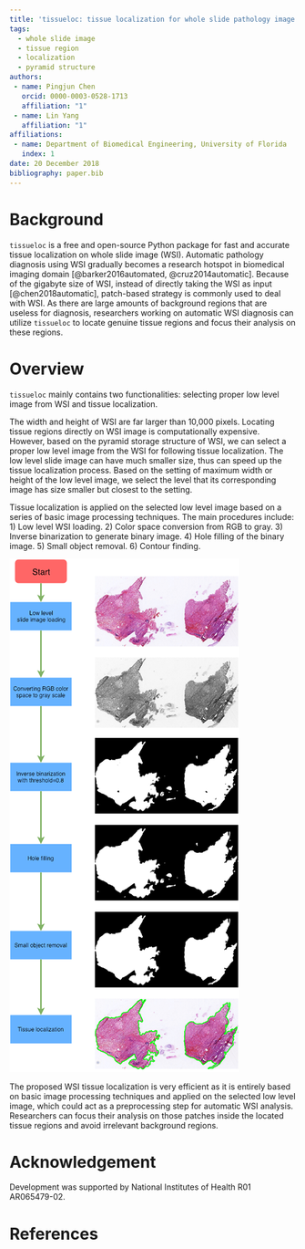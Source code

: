 ```yaml
---
title: 'tissueloc: tissue localization for whole slide pathology image'
tags:
  - whole slide image
  - tissue region
  - localization
  - pyramid structure
authors:
 - name: Pingjun Chen
   orcid: 0000-0003-0528-1713
   affiliation: "1"
 - name: Lin Yang
   affiliation: "1"
affiliations:
 - name: Department of Biomedical Engineering, University of Florida
   index: 1
date: 20 December 2018
bibliography: paper.bib
---
```


# Background
``tissueloc`` is a free and open-source Python package for fast and accurate tissue localization on whole slide image (WSI). Automatic pathology diagnosis using WSI gradually becomes a research hotspot in biomedical imaging domain [@barker2016automated, @cruz2014automatic]. Because of the gigabyte size of WSI, instead of directly taking the WSI as input [@chen2018automatic], patch-based strategy is commonly used to deal with WSI. As there are large amounts of background regions that are useless for diagnosis, researchers working on automatic WSI diagnosis can utilize ``tissueloc`` to locate genuine tissue regions and focus their analysis on these regions.


# Overview
``tissueloc`` mainly contains two functionalities: selecting proper low level image from WSI and tissue localization.

The width and height of WSI are far larger than 10,000 pixels. Locating tissue regions directly on WSI image is computationally expensive. However, based on the pyramid storage structure of WSI, we can select a proper low level image from the WSI for following tissue localization. The low level slide image can have much smaller size, thus can speed up the tissue localization process. Based on the setting of maximum width or height of the low level image, we select the level that its corresponding image has size smaller but closest to the setting.

Tissue localization is applied on the selected low level image based on
a series of basic image processing techniques. The main procedures include: 1) Low level WSI loading. 2) Color space conversion from RGB to gray. 3) Inverse binarization to generate binary image. 4) Hole filling of the binary image. 5) Small object removal. 6) Contour finding.

![Tissue localization pipeline. The main procedures include: 1) Low level image loading. 2) Color space conversion. 3) Inverse binarization. 4) Hole filling. 5) Small object removal. 6) Contour finding.](tissuelocPipeline.png)

The proposed WSI tissue localization is very efficient as it is entirely based on basic image processing techniques and applied on the selected low level image, which could act as a preprocessing step for automatic WSI analysis. Researchers can focus their analysis on those patches inside the located tissue regions and avoid irrelevant background regions.

# Acknowledgement
Development was supported by National Institutes of Health R01 AR065479-02.

# References
